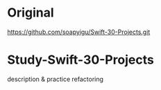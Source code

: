 # Original

https://github.com/soapyigu/Swift-30-Projects.git

# Study-Swift-30-Projects

description & practice refactoring

